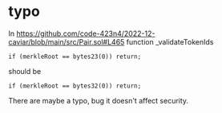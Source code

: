 # typo  

In https://github.com/code-423n4/2022-12-caviar/blob/main/src/Pair.sol#L465 function _validateTokenIds
```solidity
if (merkleRoot == bytes23(0)) return;
```
should be 
```solidity
if (merkleRoot == bytes32(0)) return;
```
There are maybe a typo, bug it doesn't affect security.